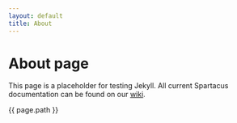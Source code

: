 ```yaml
---
layout: default
title: About
---
```

# About page

This page is a placeholder for testing Jekyll. All current Spartacus documentation can be found on our [wiki](https://github.com/SAP/cloud-commerce-spartacus-storefront/wiki).

{{ page.path }}